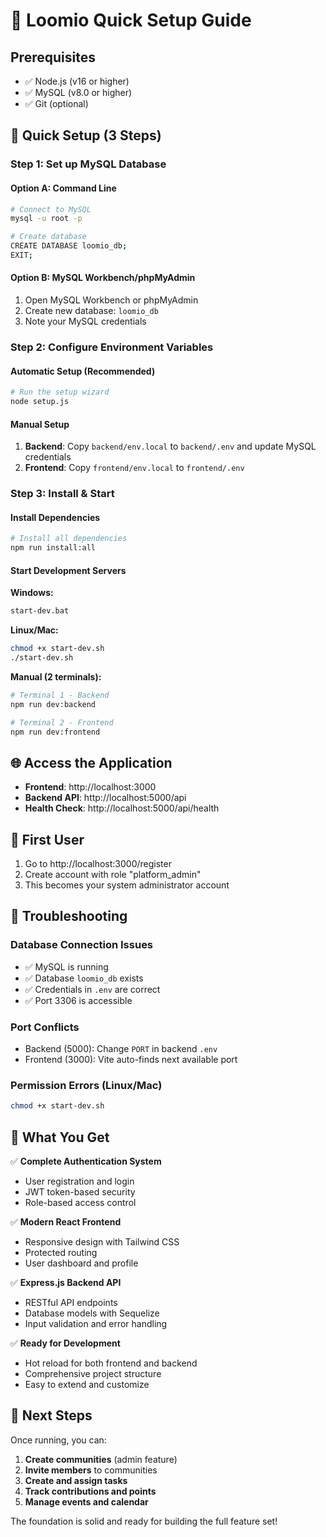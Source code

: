 # 🚀 Loomio Quick Setup Guide

## Prerequisites
- ✅ Node.js (v16 or higher)
- ✅ MySQL (v8.0 or higher)
- ✅ Git (optional)

## 🎯 Quick Setup (3 Steps)

### Step 1: Set up MySQL Database

#### Option A: Command Line
```bash
# Connect to MySQL
mysql -u root -p

# Create database
CREATE DATABASE loomio_db;
EXIT;
```

#### Option B: MySQL Workbench/phpMyAdmin
1. Open MySQL Workbench or phpMyAdmin
2. Create new database: `loomio_db`
3. Note your MySQL credentials

### Step 2: Configure Environment Variables

#### Automatic Setup (Recommended)
```bash
# Run the setup wizard
node setup.js
```

#### Manual Setup
1. **Backend**: Copy `backend/env.local` to `backend/.env` and update MySQL credentials
2. **Frontend**: Copy `frontend/env.local` to `frontend/.env`

### Step 3: Install & Start

#### Install Dependencies
```bash
# Install all dependencies
npm run install:all
```

#### Start Development Servers

**Windows:**
```bash
start-dev.bat
```

**Linux/Mac:**
```bash
chmod +x start-dev.sh
./start-dev.sh
```

**Manual (2 terminals):**
```bash
# Terminal 1 - Backend
npm run dev:backend

# Terminal 2 - Frontend  
npm run dev:frontend
```

## 🌐 Access the Application

- **Frontend**: http://localhost:3000
- **Backend API**: http://localhost:5000/api
- **Health Check**: http://localhost:5000/api/health

## 👤 First User

1. Go to http://localhost:3000/register
2. Create account with role "platform_admin"
3. This becomes your system administrator account

## 🔧 Troubleshooting

### Database Connection Issues
- ✅ MySQL is running
- ✅ Database `loomio_db` exists
- ✅ Credentials in `.env` are correct
- ✅ Port 3306 is accessible

### Port Conflicts
- Backend (5000): Change `PORT` in backend `.env`
- Frontend (3000): Vite auto-finds next available port

### Permission Errors (Linux/Mac)
```bash
chmod +x start-dev.sh
```

## 📱 What You Get

✅ **Complete Authentication System**
- User registration and login
- JWT token-based security
- Role-based access control

✅ **Modern React Frontend**
- Responsive design with Tailwind CSS
- Protected routing
- User dashboard and profile

✅ **Express.js Backend API**
- RESTful API endpoints
- Database models with Sequelize
- Input validation and error handling

✅ **Ready for Development**
- Hot reload for both frontend and backend
- Comprehensive project structure
- Easy to extend and customize

## 🚀 Next Steps

Once running, you can:
1. **Create communities** (admin feature)
2. **Invite members** to communities
3. **Create and assign tasks**
4. **Track contributions and points**
5. **Manage events and calendar**

The foundation is solid and ready for building the full feature set!
